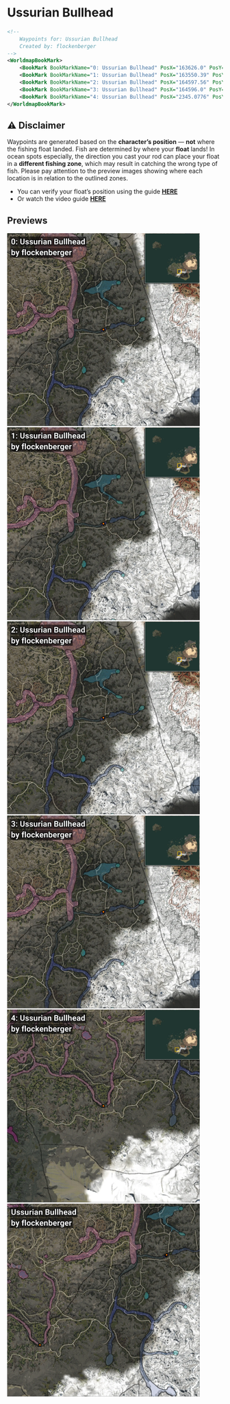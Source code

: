 # Ussurian Bullhead
```xml
<!--
    Waypoints for: Ussurian Bullhead
    Created by: flockenberger
-->
<WorldmapBookMark>
    <BookMark BookMarkName="0: Ussurian Bullhead" PosX="163626.0" PosY="15942.0" PosZ="-386730.0" />
    <BookMark BookMarkName="1: Ussurian Bullhead" PosX="163550.39" PosY="15942.615" PosZ="-386795.6" />
    <BookMark BookMarkName="2: Ussurian Bullhead" PosX="164597.56" PosY="15942.554" PosZ="-386202.62" />
    <BookMark BookMarkName="3: Ussurian Bullhead" PosX="164596.0" PosY="15942.0" PosZ="-386225.0" />
    <BookMark BookMarkName="4: Ussurian Bullhead" PosX="2345.0776" PosY="8989.343" PosZ="-501536.88" />
</WorldmapBookMark>
```

## ⚠️ Disclaimer
Waypoints are generated based on the __**character’s position**__ — __not__ where the fishing float landed.
Fish are determined by where your **float** lands!
In ocean spots especially, the direction you cast your rod can place your float in a **different fishing zone**, which may result in catching the wrong type of fish.
Please pay attention to the preview images showing where each location is in relation to the outlined zones.

- You can verify your float’s position using the guide [**HERE**](https://flockenberger.github.io/bdo-fish-position/)
- Or watch the video guide [**HERE**](https://youtu.be/t-VXcRoNojk)

## Previews
<img src="./Ussurian Bullhead_0_Preview.webp" width="450"/> <img src="./Ussurian Bullhead_1_Preview.webp" width="450"/> <img src="./Ussurian Bullhead_2_Preview.webp" width="450"/> <img src="./Ussurian Bullhead_3_Preview.webp" width="450"/> <img src="./Ussurian Bullhead_4_Preview.webp" width="450"/> <img src="./Ussurian Bullhead_Preview.webp" width="450"/> 